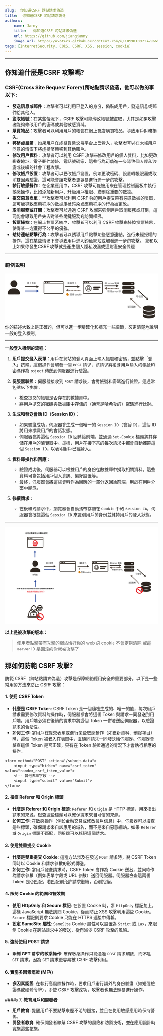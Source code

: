 ```yaml
---
slug:  你知道CSRF 跨站請求偽造
title:  你知道CSRF 跨站請求偽造
authors:
    name: Janny
    title:   你知道CSRF 跨站請求偽造
    url: https://github.com/jiangjanny
    image_url: https://avatars.githubusercontent.com/u/109901097?s=96&v=4
tags: [InternetSecurity, CORS, CSRF, XSS, session, cookie]
---
```


---

## 你知道什麼是CSRF 攻擊嗎?
### CSRF(Cross Site Request Forery)跨站點請求偽造，他可以做的事以下 :
* **發送訊息或郵件**：攻擊者可以利用已登入的身份，偽裝成用戶，發送訊息或郵件給其他人。
* **盜取帳號**：在某些情況下，CSRF 攻擊可能導致帳號被盜取，尤其是如果攻擊者能夠修改用戶的密碼或其他敏感資料。
* **購買物品**：攻擊者可以利用用戶的帳號在網上商店購買物品，導致用戶財務損失。
* **轉移虛擬幣**：如果用戶在虛擬貨幣交易平台上已登入，攻擊者可以在未經用戶同意的情況下將虛擬幣轉移到其他賬戶。
* **修改用戶資料**：攻擊者可以利用 CSRF 攻擊來修改用戶的個人資料，比如更改郵寄地址、電子郵件地址、電話號碼等，這些行為可能進一步導致個人隱私洩露或後續的社會工程攻擊。
* **修改帳戶設置**：攻擊者可以更改帳戶設置，例如更改密碼、設置轉帳限額或取消雙因素驗證，這可能會讓攻擊者更容易進行進一步的攻擊。
* **執行敏感操作**：在企業應用中，CSRF 攻擊可能被用來在管理控制面板中執行敏感操作，比如添加新用戶、升級用戶權限、或刪除重要的數據。
* **提交惡意表單**：**攻擊者可以利用 CSRF 強迫用戶提交帶有惡意數據的表單，這可能導致應用程序的數據庫被污染或應用程序的行為被更改。
* **取消服務或訂閱**：攻擊者可以通過 CSRF 攻擊來強制用戶取消服務或訂閱，這可能會導致用戶失去對某些關鍵服務的訪問權限。
* **投票操控**：在網上投票系統中，攻擊者可以利用 CSRF 攻擊來操控投票結果，使得某一方獲得不公平的優勢。
* **劫持連結點擊行為**：攻擊者可以誘導用戶點擊某些惡意連結，進行未經授權的操作，這在某些情況下會導致用戶進入釣魚網站或觸發進一步的攻擊。
總和以上如果你發生CSRF 攻擊就是產生個人隱私洩漏或這財產安全問題
---
### 範例說明
![alt text](image-3.png)
你的描述大致上是正確的，但可以進一步精確化和補充一些細節，來更清楚地說明一般的登入機制。


---

**一般登入機制的流程：**

1. **用戶提交登入表單**：用戶在網站的登入頁面上輸入帳號和密碼，並點擊「登入」按鈕。這個操作會觸發一個 `POST` 請求，該請求將包含用戶輸入的帳號和密碼作為 `object` 傳送到伺服器進行驗證。

2. **伺服器驗證**：伺服器接收到 `POST` 請求後，會對帳號和密碼進行驗證。這通常包括以下步驟：
   - 檢查提交的帳號是否存在於數據庫中。
   - 將用戶提交的密碼與數據庫中存儲的（通常是哈希後的）密碼進行比對。
   
3. **生成和發送會話 ID（Session ID）**：
   - 如果驗證成功，伺服器會生成一個唯一的 `Session ID`（會話ID），這個 ID 將用來標識用戶的會話狀態。
   - 伺服器會將這個 `Session ID` 回傳給前端，並通過 `Set-Cookie` 標頭將其存儲在用戶的瀏覽器中。這樣，用戶在接下來的每次請求中都會自動攜帶這個 `Session ID`，以表明用戶已經登入。

4. **資料庫操作和回應**：
   - 驗證成功後，伺服器可以根據用戶的身份從數據庫中撈取相關資料，這些資料可能包括用戶個人資訊、偏好設置等。
   - 最終，伺服器會將這些資料作為回應的一部分返回給前端，用於在用戶介面中顯示。

5. **後續請求**：
   - 在後續的請求中，瀏覽器會自動攜帶存儲在 `Cookie` 中的 `Session ID`，伺服器會根據這個 `Session ID` 來識別用戶的身份並維持用戶的登入狀態。

---
![alt text](image-4.png)

**以上是被攻擊的版本：**

> 使用者點擊帶有攻擊的網站恰好你的 web 的 cookie 不會定期清除 或這 server ID 是固定的你就被攻擊了

## 那如何防範 CSRF 攻擊?
防範 CSRF（跨站點請求偽造）攻擊是保障網絡應用安全的重要部分。以下是一些常用的方法來防止 CSRF 攻擊：

#### 1. **使用 CSRF Token**
   - **什麼是 CSRF Token**: CSRF Token 是一個隨機生成的、唯一的值，每次用戶請求需要修改資料的操作時，伺服器都會將這個 Token 與請求一同發送到用戶端。用戶端必須在後續的請求中將這個 Token 一併發送回伺服器，以驗證請求的合法性。
   - **如何工作**: 當用戶在提交表單或進行某些敏感操作（如更新資料、刪除項目）時，這個 Token 被嵌入在表單中，並隨同請求一同發送給伺服器。伺服器會檢查這個 Token 是否正確，只有在 Token 驗證通過的情況下才會執行相應的操作。
```code
<form method="POST" action="/submit-data">
    <input type="hidden" name="csrf_token" value="random_csrf_token_value">
    <!-- 其他表單字段 -->
    <input type="submit" value="Submit">
</form>

```

#### 2. **檢查 Referer 和 Origin 標頭**
   - **什麼是 Referer 和 Origin 標頭**: `Referer` 和 `Origin` 是 HTTP 標頭，用來指出請求的來源。檢查這些標頭可以確保請求來自可信的來源。
   - **如何工作**: 在敏感操作（例如金融交易或修改帳戶信息）中，伺服器可以檢查這些標頭，確保請求來自該應用的域名，而不是來自惡意網站。如果 `Referer` 或 `Origin` 標頭不匹配，伺服器可以拒絕這個請求。

#### 3. **使用雙重提交 Cookie**
   - **什麼是雙重提交 Cookie**: 這種方法涉及在發送 `POST` 請求時，將 CSRF Token 同時以 Cookie 和請求參數的形式傳送。
   - **如何工作**: 當用戶發送請求時，CSRF Token 會作為 Cookie 送出，並同時作為請求參數（例如表單字段或 URL 參數）送回伺服器。伺服器檢查這兩個 Token 是否匹配，若匹配則允許請求繼續，否則拒絕。

#### 4. **限制 Cookie 的範圍和有效期**
   - **使用 HttpOnly 和 Secure 標記**: 在設置 Cookie 時，將 `HttpOnly` 標記加上，這樣 JavaScript 無法訪問 Cookie，從而防止 XSS 攻擊利用這些 Cookie。`Secure` 標記則要求 Cookie 只能在 HTTPS 連接中傳輸。
   - **設定 SameSite 屬性**: `SameSite` Cookie 屬性可以設置為 `Strict` 或 `Lax`，來限制 Cookie 在跨站請求中的發送，從而減少 CSRF 攻擊的風險。

#### 5. **強制使用 POST 請求**
   - **限制 GET 請求的敏感操作**: 確保敏感操作只能通過 `POST` 請求觸發，而不是 `GET` 請求，因為 `GET` 請求更容易被 CSRF 攻擊利用。

#### 6. **實施多因素認證 (MFA)**
   - **多因素認證**: 在執行高風險操作時，要求用戶進行額外的身份驗證（如短信驗證碼或硬體令牌），即使 CSRF 攻擊成功，攻擊者也無法輕易進行操作。

####s 7. **教育用戶和開發者**
   - **用戶教育**: 提醒用戶不要點擊來歷不明的鏈接，並且在使用敏感應用時保持警惕。
   - **開發者教育**: 確保開發者瞭解 CSRF 攻擊的風險和防禦技術，並在應用設計時實施這些措施。

